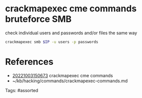 # crackmapexec cme commands bruteforce SMB
check individual users and passwords and/or files the same way
```bash
crackmapexec smb $IP -u users -p passwords
```

# References
- [20221003150673](/zet/20221003150673/) crackmapexec cme commands
- ~/kb/hacking/commands/crackmapexec-commands.md

Tags:
    #assorted


